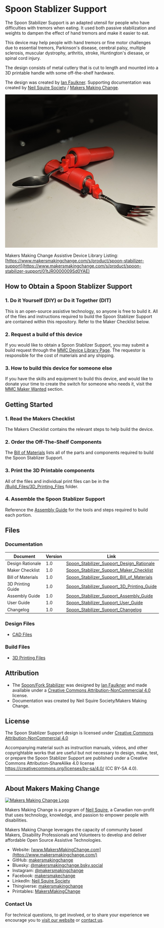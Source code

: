 # Spoon Stablizer Support
The Spoon Stabilizer Support is an adapted utensil for people who have difficulties with tremors when eating. It used both passive stabilization and weights to dampen the effect of hand tremors and make it easier to eat.

This device may help people with hand tremors or fine motor challenges due to essential tremors, Parkinson's disease, cerebral palsy, multiple sclerosis, muscular dystrophy, arthritis, stroke, Huntington's diesase, or spinal cord injury.

The design consists of metal cutlery that is cut to length and mounted into a 3D printable handle with some off-the-shelf hardware.

The design was created by [Ian Faulkner](https://www.printables.com/social/380579-ian-faulkner/about). Supporting documentation was created by [Neil Squire Society](https://www.neilsquire.ca/) / [Makers Making Change](https://www.makersmakingchange.com/).

<img src="Photos/spoon-stabilizer-support.jpg" width="500" alt="Picture of Spoon Stabilizer Support.">


Makers Making Change Assistive Device Library Listing: [https://www.makersmakingchange.com/s/product/spoon-stabilizer-support](https://www.makersmakingchange.com/s/product/spoon-stabilizer-support/01tJR0000009Sd0YAE)


## How to Obtain a Spoon Stablizer Support
### 1. Do it Yourself (DIY) or Do it Together (DIT)

This is an open-source assistive technology, so anyone is free to build it. All of the files and instructions required to build the Spoon Stablizer Support are contained within this repository. Refer to the Maker Checklist below.

### 2. Request a build of this device

If you would like to obtain a Spoon Stablizer Support, you may submit a build request through the [MMC Device Library Page](https://www.makersmakingchange.com/s/product/spoon-stabilizer-support/01tJR0000009Sd0YAE). The requestor is responsible for the cost of materials and any shipping.

### 3. How to build this device for someone else

If you have the skills and equipment to build this device, and would like to donate your time to create the switch for someone who needs it, visit the [MMC Maker Wanted](https://makersmakingchange.com/maker-wanted/) section.


## Getting Started

### 1. Read the Makers Checklist

The Makers Checklist contains the relevant steps to help build the device.

### 2. Order the Off-The-Shelf Components

The [Bill of Materials](/Documentation/Spoon_Stabilizer_Support_BOM.xlsx) lists all of the parts and components required to build the Spoon Stablizer Support.


### 3. Print the 3D Printable components

All of the files and individual print files can be in the [/Build_Files/3D_Printing_Files](/Build_Files/3D_Printing_Files/) folder.

### 4. Assemble the Spoon Stablizer Support

Reference the [Assembly Guide](/Documentation/Spoon_Stabilizer_Support_Assembly_Guide.pdf) for the tools and steps required to build each portion.

## Files
### Documentation
| Document             | Version | Link |
|----------------------|---------|------|
| Design Rationale     | 1.0     | [Spoon_Stabilizer_Support_Design_Rationale](/Documentation/Spoon_Stabilizer_Support_Design_Rationale.pdf)     |
| Maker Checklist      | 1.0     | [Spoon_Stabilizer_Support_Maker_Checklist](/Documentation/Spoon_Stabilizer_Support_Maker_Checklist.pdf)     |
| Bill of Materials    | 1.0     | [Spoon_Stabilizer_Support_Bill_of_Materials](/Documentation/Spoon_Stabilizer_Support_BOM.xlsx)     |
| 3D Printing Guide    | 1.0     | [Spoon_Stabilizer_Support_3D_Printing_Guide](/Documentation/Spoon_Stabilizer_Support_3D_Printing_Guide.pdf)     |
| Assembly Guide       | 1.0     | [Spoon_Stabilizer_Support_Assembly_Guide](/Documentation/Spoon_Stabilizer_Support_Assembly_Guide.pdf)     |
| User Guide           | 1.0     | [Spoon_Stabilizer_Support_User_Guide](/Documentation/Spoon_Stabilizer_Support_User_Guide.pdf)    |
| Changelog            | 1.0     | [Spoon_Stabilizer_Support_Changelog](/Documentation/Spoon_Stabilizer_Support_Changelog.pdf)     |

### Design Files
 - [CAD Files](/Design_Files/CAD_Design_Files/)

### Build Files
 - [3D Printing Files](/Build_Files/3D_Printing_Files)

## Attribution
 - The [Spoon/Fork Stabilizer](https://www.makersmakingchange.com/s/product/spoon-stabilizer-support/01tJR0000009Sd0YAE) was designed by [Ian Faulkner](https://www.printables.com/social/380579-ian-faulkner/about) and made available under a [Creative Commons Attribution-NonCommercial 4.0 ](https://creativecommons.org/licenses/by-nc/4.0/) license.
 - Documentation was created by Neil Squire Society/Makers Making Change.



## License
The Spoon Stablizer Support design is licensed under [Creative Commons Attribution-NonCommercial 4.0 ](https://creativecommons.org/licenses/by-nc/4.0/)

Accompanying material such as instruction manuals, videos, and other copyrightable works that are useful but not necessary to design, make, test, or prepare the Spoon Stablizer Support are published under a Creative Commons Attribution-ShareAlike 4.0 license https://creativecommons.org/licenses/by-sa/4.0/ (CC BY-SA 4.0).


---

<!-- ABOUT MMC START -->
## About Makers Making Change
[<img src="https://raw.githubusercontent.com/makersmakingchange/makersmakingchange/main/img/mmc_logo.svg" width="500" alt="Makers Making Change Logo">](https://www.makersmakingchange.com/)

Makers Making Change is a program of [Neil Squire](https://www.neilsquire.ca/), a Canadian non-profit that uses technology, knowledge, and passion to empower people with disabilities.

Makers Making Change leverages the capacity of community based Makers, Disability Professionals and Volunteers to develop and deliver affordable Open Source Assistive Technologies.

 - Website: [www.MakersMakingChange.com](https://www.makersmakingchange.com/)
 - GitHub: [makersmakingchange](https://github.com/makersmakingchange)
 - Bluesky: [@makersmakingchange.bsky.social](https://bsky.app/profile/makersmakingchange.bsky.social)
 - Instagram: [@makersmakingchange](https://www.instagram.com/makersmakingchange)
 - Facebook: [makersmakechange](https://www.facebook.com/makersmakechange)
 - LinkedIn: [Neil Squire Society](https://www.linkedin.com/company/neil-squire-society/)
 - Thingiverse: [makersmakingchange](https://www.thingiverse.com/makersmakingchange/about)
 - Printables: [MakersMakingChange](https://www.printables.com/@MakersMakingChange)

### Contact Us
For technical questions, to get involved, or to share your experience we encourage you to [visit our website](https://www.makersmakingchange.com/) or [contact us](https://www.makersmakingchange.com/s/contact).
<!-- ABOUT MMC END -->
